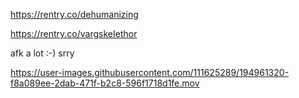 
https://rentry.co/dehumanizing

https://rentry.co/vargskeIethor

afk a lot :-) srry

https://user-images.githubusercontent.com/111625289/194961320-f8a089ee-2dab-471f-b2c8-596f1718d1fe.mov

